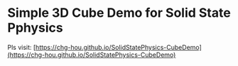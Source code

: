 # Simple 3D Cube Demo for Solid State Pphysics

Pls visit: [https://chg-hou.github.io/SolidStatePhysics-CubeDemo](https://chg-hou.github.io/SolidStatePhysics-CubeDemo)

